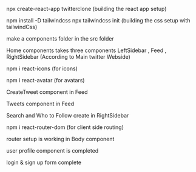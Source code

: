 npx create-react-app twitterclone (building the react app setup)

npm install -D tailwindcss
npx tailwindcss init (building the css setup with tailwindCss)

make a components folder in the src folder

Home components takes three components
LeftSidebar , Feed , RightSidebar (According to Main twitter Webside)

<!-- =========== -->

npm i react-icons (for icons)

npm i react-avatar (for avatars)

CreateTweet component in Feed

Tweets component in Feed

Search and Who to Follow create in RightSidebar

<!-- ===== -->

npm i react-router-dom (for client side routing)

router setup is working in Body component

user profile component is completed

login & sign up form complete
